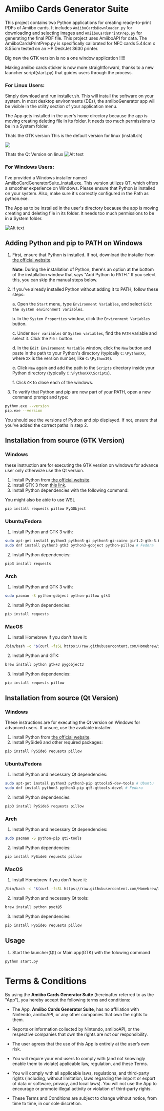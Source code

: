 # Amiibo Cards Generator Suite

This project contains two Python applications for creating ready-to-print PDFs of Amiibo cards. It includes `AmiiboCardsDownloader.py` for downloading and selecting images and `AmiiboCardsPrintPrep.py` for generating the final PDF file. This project uses AmiiboAPI for data. The AmiiboCardsPrintPrep.py is specifically calibrated for NFC cards 5.44cm x 8.55cm tested on an HP DeskJet 3630 printer.

Big new the GTK version is no a one window application !!!!!

Making amiibo cards sticker is now more straightforward, thanks to a new launcher script(start.py) that guides users through the process.

### For Linux Users:

Simply download and run installer.sh. This will install the software on your system.
In most desktop environments (DEs), the amiiboGenerator app will be visible in the utility section of your application menu.

The App gets installed in the user's home directory because the app is moving creating deleting file in its folder. It needs too much permissions to be in a System folder.

Thats the GTK version This is the default version for linux (install.sh)

![](AmiiboGen.GIF)


Thats the Qt Version on linux
![Alt text](https://imgur.com/dbXegOD.gif "Qt Version on Linux")

### For Windows Users:

I've provided a Windows installer named AmiiboCardGeneratorSuite_Install.exe.
This version utilizes QT, which offers a smoother experience on Windows.
Please ensure that Python is installed on your system. Also, make sure it's correctly configured in the Path as python.exe. 

The App as to be installed in the user's directory because the app is moving creating 
 and deleting file in its folder. It needs too much permissions to be in a System folder.

![Alt text](https://imgur.com/YUwoB16.gif "Qt Version on Windows")

## Adding Python and pip to PATH on Windows

1. First, ensure that Python is installed. If not, download the installer from [the official website](https://www.python.org/downloads/).
   
   **Note**: During the installation of Python, there's an option at the bottom of the installation window that says "Add Python to PATH." If you select this, you can skip the manual steps below.

2. If you've already installed Python without adding it to PATH, follow these steps:

   a. Open the `Start` menu, type `Environment Variables`, and select `Edit the system environment variables`.
   
   b. In the `System Properties` window, click the `Environment Variables` button.
   
   c. Under `User variables` or `System variables`, find the `PATH` variable and select it. Click the `Edit` button.
   
   d. In the `Edit Environment Variable` window, click the `New` button and paste in the path to your Python's directory (typically `C:\PythonXX`, where `XX` is the version number, like `C:\Python39`).
   
   e. Click `New` again and add the path to the `Scripts` directory inside your Python directory (typically `C:\PythonXX\Scripts`).
   
   f. Click `OK` to close each of the windows.

3. To verify that Python and pip are now part of your PATH, open a new command prompt and type:

```bash
python.exe --version
pip.exe --version
```

You should see the versions of Python and pip displayed. If not, ensure that you've added the correct paths in step 2.


## Installation from source (GTK Version)

### Windows

these instruction are for executing the GTK version on windows for advance user only otherwize use the Qt version. 

1. Install Python from [the official website](https://www.python.org/downloads/).
2. Install GTK 3 from [this link](https://www.gtk.org/docs/installations/windows/).
3. Install Python dependencies with the following command:

You might also be able to use WSL

```bash
pip install requests pillow PyGObject
```
### Ubuntu/Fedora

1. Install Python and GTK 3 with:

```bash
sudo apt-get install python3 python3-gi python3-gi-cairo gir1.2-gtk-3.0 # Ubuntu
sudo dnf install python3 gtk3 python3-gobject python-pillow # Fedora
```

2. Install Python dependencies:

```bash
pip3 install requests
```
### Arch

1. Install Python and GTK 3 with:

```bash
sudo pacman -S python-gobject python-pillow gtk3
```

2. Install Python dependencies:

```bash
pip install requests
```

### MacOS

1. Install Homebrew if you don't have it:

```bash
/bin/bash -c "$(curl -fsSL https://raw.githubusercontent.com/Homebrew/install/HEAD/install.sh)"
```

2. Install Python and GTK:

```bash
brew install python gtk+3 pygobject3
```

3. Install Python dependencies:

```bash
pip install requests pillow
```

## Installation from source (Qt Version)

### Windows

These instructions are for executing the Qt version on Windows for advanced users. If unsure, use the available installer. 

1. Install Python from [the official website](https://www.python.org/downloads/).
2. Install PySide6 and other required packages:

```bash
pip install PySide6 requests pillow
```

### Ubuntu/Fedora

1. Install Python and necessary Qt dependencies:

```bash
sudo apt-get install python3 python3-pip qttools5-dev-tools # Ubuntu
sudo dnf install python3 python3-pip qt5-qttools-devel # Fedora
```

2. Install Python dependencies:

```bash
pip3 install PySide6 requests pillow
```

### Arch

1. Install Python and necessary Qt dependencies:

```bash
sudo pacman -S python-pip qt5-tools
```

2. Install Python dependencies:

```bash
pip install PySide6 requests pillow
```

### MacOS

1. Install Homebrew if you don't have it:

```bash
/bin/bash -c "$(curl -fsSL https://raw.githubusercontent.com/Homebrew/install/HEAD/install.sh)"
```

2. Install Python and necessary Qt tools:

```bash
brew install python pyqt@5
```

3. Install Python dependencies:

```bash
pip install PySide6 requests pillow
```


## Usage

1. Start the launcher(Qt) or Main app(GTK) with the folowing command
```bash
python start.py
```




# Terms & Conditions

By using the **Amiibo Cards Generator Suite** (hereinafter referred to as the "App"), you hereby accept the following terms and conditions:

- The App, **Amiibo Cards Generator Suite**, has no affiliation with Nintendo, amiiboAPI, or any other companies that own the rights to them.
  
- Reports or information collected by Nintendo, amiiboAPI, or the respective companies that own the rights are not our responsibility.

- The user agrees that the use of this App is entirely at the user’s own risk.

- You will require your end users to comply with (and not knowingly enable them to violate) applicable law, regulation, and these Terms.

- You will comply with all applicable laws, regulations, and third-party rights (including, without limitation, laws regarding the import or export of data or software, privacy, and local laws). You will not use the App to encourage or promote illegal activity or violation of third-party rights.

- These Terms and Conditions are subject to change without notice, from time to time, in our sole discretion.
